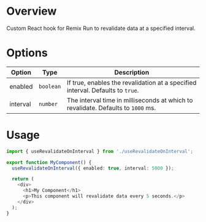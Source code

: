 # Overview

Custom React hook for Remix Run to revalidate data at a specified interval.

# Options

| Option   | Type      | Description                                                                      |
| -------- | --------- | -------------------------------------------------------------------------------- |
| enabled  | `boolean` | If true, enables the revalidation at a specified interval. Defaults to `true`.   |
| interval | `number`  | The interval time in milliseconds at which to revalidate. Defaults to `1000` ms. |

# Usage

```typescript
import { useRevalidateOnInterval } from './useRevalidateOnInterval';

export function MyComponent() {
  useRevalidateOnInterval({ enabled: true, interval: 5000 });

  return (
    <div>
      <h1>My Component</h1>
      <p>This component will revalidate data every 5 seconds.</p>
    </div>
  );
}
```
